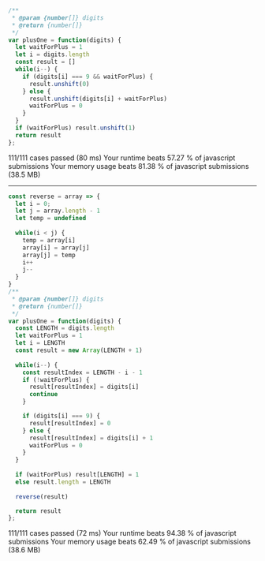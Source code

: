 ```js
/**
 * @param {number[]} digits
 * @return {number[]}
 */
var plusOne = function(digits) {
  let waitForPlus = 1
  let i = digits.length
  const result = [] 
  while(i--) {
    if (digits[i] === 9 && waitForPlus) {
      result.unshift(0)
    } else {
      result.unshift(digits[i] + waitForPlus)
      waitForPlus = 0
    }
  }
  if (waitForPlus) result.unshift(1)
  return result
};
```

111/111 cases passed (80 ms)
Your runtime beats 57.27 % of javascript submissions
Your memory usage beats 81.38 % of javascript submissions (38.5 MB)

---

```js
const reverse = array => {
  let i = 0;
  let j = array.length - 1
  let temp = undefined
  
  while(i < j) {
    temp = array[i]
    array[i] = array[j]
    array[j] = temp
    i++
    j--
  }
}
/**
 * @param {number[]} digits
 * @return {number[]}
 */
var plusOne = function(digits) {
  const LENGTH = digits.length
  let waitForPlus = 1
  let i = LENGTH
  const result = new Array(LENGTH + 1)
  
  while(i--) {
    const resultIndex = LENGTH - i - 1
    if (!waitForPlus) {
      result[resultIndex] = digits[i]
      continue
    }

    if (digits[i] === 9) {
      result[resultIndex] = 0
    } else {
      result[resultIndex] = digits[i] + 1
      waitForPlus = 0
    }
  }
  
  if (waitForPlus) result[LENGTH] = 1
  else result.length = LENGTH
  
  reverse(result)

  return result
};
```

111/111 cases passed (72 ms)
Your runtime beats 94.38 % of javascript submissions
Your memory usage beats 62.49 % of javascript submissions (38.6 MB)